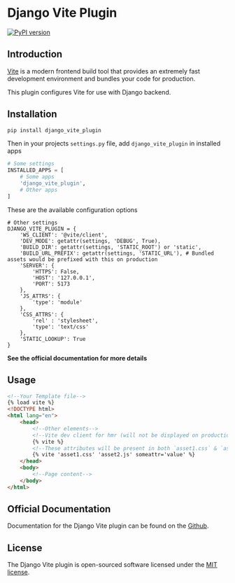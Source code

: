 # Django Vite Plugin

[![PyPI version](https://badge.fury.io/py/django-vite-plugin.svg)](https://badge.fury.io/py/django-vite-plugin)

## Introduction

[Vite](https://vitejs.dev) is a modern frontend build tool that provides an extremely fast development environment and bundles your code for production.

This plugin configures Vite for use with Django backend.

## Installation
```sh
pip install django_vite_plugin
```

Then in your projects `settings.py` file, add `django_vite_plugin` in installed apps
```python
# Some settings
INSTALLED_APPS = [
    # Some apps
    'django_vite_plugin',
    # Other apps
]
```
These are the available configuration options
```pyhton
# Other settings
DJANGO_VITE_PLUGIN = {
    'WS_CLIENT': '@vite/client',
    'DEV_MODE': getattr(settings, 'DEBUG', True),
    'BUILD_DIR': getattr(settings, 'STATIC_ROOT') or 'static',
    'BUILD_URL_PREFIX': getattr(settings, 'STATIC_URL'), # Bundled assets would be prefixed with this on production
    'SERVER': {
        'HTTPS': False,
        'HOST': '127.0.0.1',
        'PORT': 5173
    },
    'JS_ATTRS': {
        'type': 'module'
    },
    'CSS_ATTRS': {
        'rel' : 'stylesheet',
        'type': 'text/css'
    },
    'STATIC_LOOKUP': True
}
```
__See the official documentation for more details__

## Usage

```html
<!--Your Template file-->
{% load vite %}
<!DOCTYPE html>
<html lang="en">
    <head>
        <!--Other elements-->
        <!--Vite dev client for hmr (will not be displayed on production)-->
        {% vite %}
        <!--These attributes will be present in both `asset1.css` & `asset2.js`-->
        {% vite 'asset1.css' 'asset2.js' someattr='value' %}
    </head>
    <body>
        <!--Page content-->
    </body>
</html>
```

## Official Documentation

Documentation for the Django Vite plugin can be found on the [Github](https://github.com/protibimbok/django-vite-plugin).

## License

The Django Vite plugin is open-sourced software licensed under the [MIT license](LICENSE.md).
